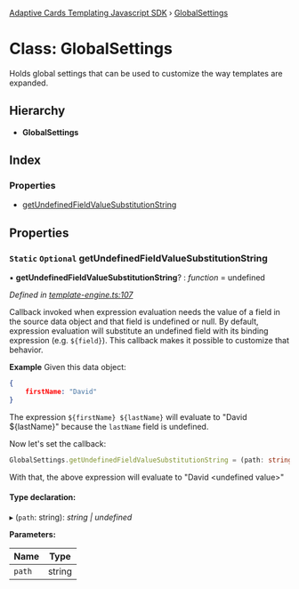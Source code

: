 [Adaptive Cards Templating Javascript SDK](../README.md) › [GlobalSettings](globalsettings.md)

# Class: GlobalSettings

Holds global settings that can be used to customize the way templates are expanded.

## Hierarchy

* **GlobalSettings**

## Index

### Properties

* [getUndefinedFieldValueSubstitutionString](globalsettings.md#static-optional-getundefinedfieldvaluesubstitutionstring)

## Properties

### `Static` `Optional` getUndefinedFieldValueSubstitutionString

▪ **getUndefinedFieldValueSubstitutionString**? : *function* = undefined

*Defined in [template-engine.ts:107](https://github.com/microsoft/AdaptiveCards/blob/bf1bfa514/source/nodejs/adaptivecards-templating/src/template-engine.ts#L107)*

Callback invoked when expression evaluation needs the value of a field in the source data object
and that field is undefined or null. By default, expression evaluation will substitute an undefined
field with its binding expression (e.g. `${field}`). This callback makes it possible to customize that
behavior.

**Example**
Given this data object:

```json
{
    firstName: "David"
}
```

The expression `${firstName} ${lastName}` will evaluate to "David ${lastName}" because the `lastName`
field is undefined.

Now let's set the callback:
```typescript
GlobalSettings.getUndefinedFieldValueSubstitutionString = (path: string) => { return "<undefined value>"; }
```

With that, the above expression will evaluate to "David &lt;undefined value&gt;"

#### Type declaration:

▸ (`path`: string): *string | undefined*

**Parameters:**

Name | Type |
------ | ------ |
`path` | string |
